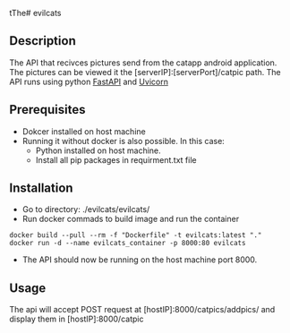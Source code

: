 tThe# evilcats

## Description 
The API that recivces pictures send from the catapp android application. The pictures can be viewed it the [serverIP]:[serverPort]/catpic path. The API runs using python [FastAPI](https://fastapi.tiangolo.com/) and [Uvicorn](https://www.uvicorn.org/)

## Prerequisites 
- Dokcer installed on host machine
- Running it without docker is also possible. In this case:
  - Python installed on host machine.
  - Install all pip packages in requirment.txt file

## Installation 
- Go to directory: ./evilcats/evilcats/ 
- Run docker commads to build image and run the container
```
docker build --pull --rm -f "Dockerfile" -t evilcats:latest "."
docker run -d --name evilcats_container -p 8000:80 evilcats
```
- The API should now be running on the host machine port 8000.

## Usage
The api will accept POST request at [hostIP]:8000/catpics/addpics/ and display them in [hostIP]:8000/catpic

